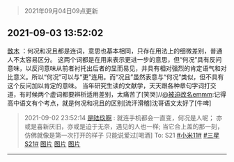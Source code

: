 > 2021年09月04日09点更新
<link rel="stylesheet" href="https://cdn.jsdelivr.net/gh/taotie6/sampleJSON@main/css/photo_show.css">


 ## 2021-09-03 13:52:02 

 [㪚木](https://www.coolapk.com/feed/29734630?shareKey=YmFhZjA1NjE4M2M0NjEzMmNjN2M~) ：何况和况且都是连词，意思也基本相同，只存在用法上的细微差别，普通人不太容易区分。
这两个词都是在用来表示更进一步的意思，但“何况”具有反问意味，以反问意味从前者衬托出后者的显而易见，并具有相对强烈的肯定语气和对比意义。所以“何况”可以与“更”连用。而“况且”虽然表意与“何况”类似<!--break-->，但不具有这个反问加以肯定的意味。
当年研究生读的文献学，天天跟各种章句字词打交道，有时候两个虚词都要辨析适用差别，太痛苦了[笑哭]//<a class="feed-link-uname" href="/u/被迫改名emmm">@被迫改名emmm</a>:记得高中语文有个考点，就是何况和况且的区别[流汗滑稽]沈哥语文太好了[牛啤] 

<div class="album">
</div>

> 2021-09-02 23:52:14 
> [是陆玖啊](https://www.coolapk.com/feed/29724165?shareKey=MDZjMjkyMmU5MTk5NjEzMmNjN2M~) : 就连手机都会一直变，何况是人呢； 亦或是喜新厌旧，亦或是迫于无奈，遇见的人也一样; 当它合上盖的那一刻，仿佛就像是第一次打开的样子 只能说爱过[喝酒]  To: S21 <a class="feed-link-tag" href="/t/小米11?type=0">#小米11#</a> <a class="feed-link-tag" href="/t/三星S21?type=0">#三星S21#</a> 
[图片](http://image.coolapk.com/feed/2021/0902/23/3010885_7c3d017a_7930_6032@3101x2474.jpeg)
[图片](http://image.coolapk.com/feed/2021/0902/23/3010885_1f152dd4_7930_6034@2494x3325.jpeg)
[图片](http://image.coolapk.com/feed/2021/0902/23/3010885_48eb0bf3_7930_6035@3325x2494.jpeg)

 ------- 


